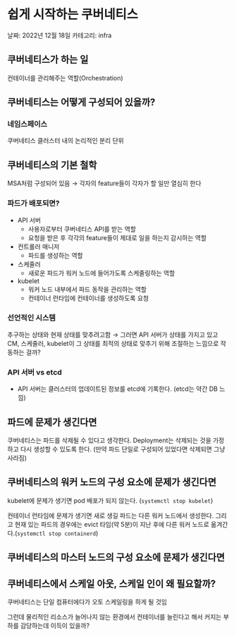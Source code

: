 # 쉽게 시작하는 쿠버네티스

날짜: 2022년 12월 18일
카테고리: infra

## 쿠버네티스가 하는 일

컨테이너를 관리해주는 역할(Orchestration)

## 쿠버네티스는 어떻게 구성되어 있을까?

### 네임스페이스

쿠버네티스 클러스터 내의 논리적인 분리 단위

## 쿠버네티스의 기본 철학

MSA처럼 구성되어 있음 → 각자의 feature들이 각자가 할 일만 열심히 한다

### 파드가 배포되면?

- API 서버
    - 사용자로부터 쿠버네티스 API를 받는 역할
    - 요청을 받은 후 각각의 feature들이 제대로 일을 하는지 감시하는 역할
- 컨트롤러 매니저
    - 파드를 생성하는 역할
- 스케줄러
    - 새로운 파드가 워커 노드에 들어가도록 스케줄링하는 역할
- kubelet
    - 워커 노드 내부에서 파드 동작을 관리하는 역할
    - 컨테이너 런타임에 컨테이너를 생성하도록 요청

### 선언적인 시스템

추구하는 상태와 현재 상태를 맞추려고함 → 그러면 API 서버가 상태를 가지고 있고 CM, 스케줄러, kubelet이 그 상태를 최적의 상태로 맞추기 위해 조절하는 느낌으로 작동하는 걸까?

### API 서버 vs etcd

- API 서버는 클러스터의 업데이트된 정보를 etcd에 기록한다. (etcd는 약간 DB 느낌)

## 파드에 문제가 생긴다면

쿠버네티스는 파드를 삭제될 수 있다고 생각한다. Deployment는 삭제되는 것을 가정하고 다시 생성할 수 있도록 한다. (만약 파드 단일로 구성되어 있었다면 삭제되면 그냥 사라짐)

## 쿠버네티스의 워커 노드의 구성 요소에 문제가 생긴다면

kubelet에 문제가 생기면 pod 배포가 되지 않는다. (`systemctl stop kubelet`)

컨테이너 런타임에 문제가 생기면 새로 생길 파드는 다른 워커 노드에서 생성한다. 그리고 현재 있는 파드의 경우에는 evict 타임(약 5분)이 지난 후에 다른 워커 노드로 옮겨간다.(`systemctl stop containerd`)

## 쿠버네티스의 마스터 노드의 구성 요소에 문제가 생긴다면

## 쿠버네티스에서 스케일 아웃, 스케일 인이 왜 필요할까?

쿠버네티스는 단일 컴퓨터에다가 오토 스케일링을 하게 될 것임

그런데 물리적인 리소스가 늘어나지 않는 환경에서 컨테이너를 늘린다고 해서 커지는 부하를 감당하는데 이득이 있을까?